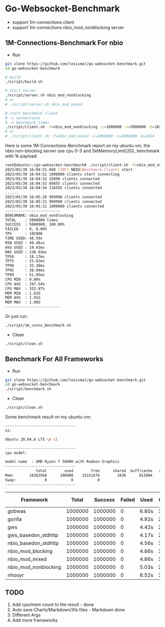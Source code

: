 # Go-Websocket-Benchmark
- support 1m-connections client
- support 1m-connections nbio_mod_nonblocking server

## 1M-Connections-Benchmark For nbio
- Run
```sh
git clone https://github.com/lesismal/go-websocket-benchmark.git
cd go-websocket-benchmark

# build
./script/build.sh

# start server
./script/server.sh nbio_mod_nonblocking 
# or
# ./script/server.sh nbio_mod_mixed

# start benchmark client
# -c connections
# -n benchmark times
./script/client.sh -f=nbio_mod_nonblocking -c=1000000 -n=5000000 -b=1024
# or 
# ./script/client.sh -f=nbio_mod_mixed -c=1000000 -n=5000000 -b=1024
```

Here is some 1M-Connections-Benchmark report on my ubuntu vm, the nbio non-blocking server use cpu 0-3 and SetMemoryLimit(2G), benchmark with 1k payload:
```sh
root@ubuntu:~/go-websocket-benchmark# ./script/client.sh -f=nbio_mod_nonblocking -c=1000000 -n=5000000 -b=1024
2023/05/30 16:04:51.048 [INF] NBIO[Benchmark-Client] start
2023/05/30 16:04:51 1000000 clients start connecting
2023/05/30 16:04:52 25890 clients connected
2023/05/30 16:04:53 69455 clients connected
2023/05/30 16:04:54 116592 clients connected
......
2023/05/30 16:05:20 999998 clients connected
2023/05/30 16:05:21 999998 clients connected
2023/05/30 16:05:21 1000000 clients connected
-------------------------
BENCHMARK: nbio_mod_nonblocking
TOTAL    : 5000000 times
SUCCESS  : 5000000, 100.00%
FAILED   : 0, 0.00%
TPS      : 102906
TIME USED: 48.59s
MIN USED : 49.46us
AVG USED : 19.43ms
MAX USED : 238.03ms
TP50     : 18.17ms
TP75     : 25.62ms
TP90     : 33.38ms
TP95     : 38.84ms
TP99     : 51.05ms
CPU MIN  : 0.00%
CPU AVG  : 297.54%
CPU MAX  : 333.87%
MEM MIN  : 1.62G
MEM AVG  : 1.91G
MEM MAX  : 1.98G
-------------------------
```

Or just run:
```sh
./script/1m_conns_benchmark.sh
```

- Clean
```sh
./script/clean.sh
```

## Benchmark For All Frameworks
- Run
```sh
git clone https://github.com/lesismal/go-websocket-benchmark.git
cd go-websocket-benchmark
./script/benchmark.sh
```

- Clean
```sh
./script/clean.sh
```

Some benchmark result on my ubuntu vm:
```sh
--------------------------------
os:

Ubuntu 20.04.6 LTS \n \l

--------------------------------
cpu model:

model name	: AMD Ryzen 7 5800H with Radeon Graphics
--------------------------------
              total        used        free      shared  buff/cache   available
Mem:       16362568      396988    15151676        1636      813904    15656380
Swap:             0           0           0
--------------------------------
```

|      Framework       |  Total  | Success | Failed | Used  | CPU Avg | MEM Avg |   Avg   |  TPS   |  TP50   |  TP90   |  TP99   |
|      ---             |   ---   |   ---   |  ---   |  ---  |   ---   |   ---   |   ---   |  ---   |   ---   |   ---   |   ---   |
|     gobwas           | 1000000 | 1000000 |   0    | 6.80s | 396.71% | 91.11M  | 13.59us | 146985 | 8.63us  | 31.09us | 73.68us |
|     gorilla          | 1000000 | 1000000 |   0    | 4.92s | 258.53% | 255.65M | 9.83us  | 203196 | 8.55us  | 17.30us | 29.85us |
|      gws             | 1000000 | 1000000 |   0    | 4.42s | 259.79% | 142.47M | 8.84us  | 226012 | 7.80us  | 15.43us | 25.08us |
| gws_basedon_stdhttp  | 1000000 | 1000000 |   0    | 4.17s | 249.58% | 270.57M | 8.33us  | 239920 | 7.33us  | 14.58us | 23.88us |
| nbio_basedon_stdhttp | 1000000 | 1000000 |   0    | 4.56s | 303.26% | 201.21M | 9.10us  | 219425 | 7.77us  | 16.31us | 28.07us |
|  nbio_mod_blocking   | 1000000 | 1000000 |   0    | 4.86s | 330.15% | 182.15M | 9.71us  | 205733 | 8.24us  | 17.61us | 30.21us |
|   nbio_mod_mixed     | 1000000 | 1000000 |   0    | 4.86s | 332.80% | 185.00M | 9.70us  | 205897 | 8.27us  | 17.51us | 29.93us |
| nbio_mod_nonblocking | 1000000 | 1000000 |   0    | 5.03s | 285.31% | 86.80M  | 10.04us | 198945 | 9.16us  | 16.52us | 26.20us |
|     nhooyr           | 1000000 | 1000000 |   0    | 6.52s | 396.90% | 567.91M | 13.02us | 153434 | 10.89us | 21.99us | 48.62us |

## TODO
1. Add cpu/mem count to the result - done
2. Auto save Charts/Markdown/Xls files - Markdown done
3. Different Args
4. Add more frameworks


